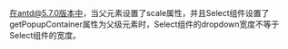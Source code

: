在antd@5.7.0版本中，当父元素设置了scale属性，并且Select组件设置了getPopupContainer属性为父级元素时，Select组件的dropdown宽度不等于Select组件的宽度。
